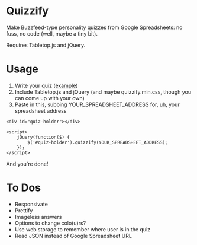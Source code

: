 Quizzify
========

Make Buzzfeed-type personality quizzes from Google Spreadsheets: no fuss, no code (well, maybe a tiny bit).

Requires Tabletop.js and jQuery.

Usage
========

1. Write your quiz ([example](https://docs.google.com/spreadsheets/d/1v8HD8KrmIIyt_qgPCxBG6N0XNnmwJbDrUQEfVE7aPK8/pubhtml))
2. Include Tabletop.js and jQuery (and maybe quizzify.min.css, though you can come up with your own)
3. Paste in this, subbing YOUR_SPREADSHEET_ADDRESS for, uh, your spreadsheet address

```
<div id="quiz-holder"></div>

<script>
    jQuery(function($) {
        $('#quiz-holder').quizzify(YOUR_SPREADSHEET_ADDRESS);
    });
</script>
```

And you're done!

To Dos 
========

* Responsivate
* Prettify
* Imageless answers
* Options to change colo(u)rs?
* Use web storage to remember where user is in the quiz
* Read JSON instead of Google Spreadsheet URL
